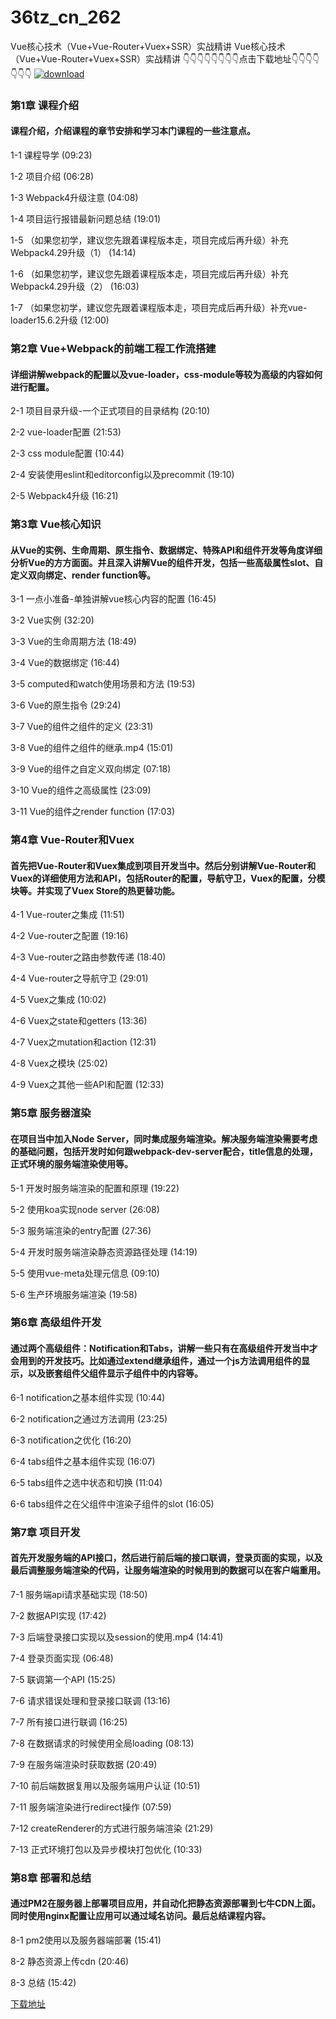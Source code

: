 # 36tz_cn_262
Vue核心技术（Vue+Vue-Router+Vuex+SSR）实战精讲
Vue核心技术（Vue+Vue-Router+Vuex+SSR）实战精讲
👇👇👇👇👇👇👇👇点击下载地址👇👇👇👇👇👇👇
[![download](https://51xueit.vip/muke_img/5fcdf8fb092f0a2a05400304.jpg "下载地址")](http://www.36tz.cn "下载地址")
### 第1章 课程介绍 

#### 课程介绍，介绍课程的章节安排和学习本门课程的一些注意点。
1-1 课程导学 (09:23)

1-2 项目介绍 (06:28)

1-3 Webpack4升级注意 (04:08)

1-4 项目运行报错最新问题总结 (19:01)

1-5 （如果您初学，建议您先跟着课程版本走，项目完成后再升级）补充Webpack4.29升级（1） (14:14)

1-6 （如果您初学，建议您先跟着课程版本走，项目完成后再升级）补充Webpack4.29升级（2） (16:03)

1-7 （如果您初学，建议您先跟着课程版本走，项目完成后再升级）补充vue-loader15.6.2升级 (12:00)


### 第2章 Vue+Webpack的前端工程工作流搭建

#### 详细讲解webpack的配置以及vue-loader，css-module等较为高级的内容如何进行配置。
2-1 项目目录升级-一个正式项目的目录结构 (20:10)

2-2 vue-loader配置 (21:53)

2-3 css module配置 (10:44)

2-4 安装使用eslint和editorconfig以及precommit (19:10)

2-5 Webpack4升级 (16:21)


### 第3章 Vue核心知识

#### 从Vue的实例、生命周期、原生指令、数据绑定、特殊API和组件开发等角度详细分析Vue的方方面面。并且深入讲解Vue的组件开发，包括一些高级属性slot、自定义双向绑定、render function等。
3-1 一点小准备-单独讲解vue核心内容的配置 (16:45)

3-2 Vue实例 (32:20)

3-3 Vue的生命周期方法 (18:49)

3-4 Vue的数据绑定 (16:44)

3-5 computed和watch使用场景和方法 (19:53)

3-6 Vue的原生指令 (29:24)

3-7 Vue的组件之组件的定义 (23:31)

3-8 Vue的组件之组件的继承.mp4 (15:01)

3-9 Vue的组件之自定义双向绑定 (07:18)

3-10 Vue的组件之高级属性 (23:09)

3-11 Vue的组件之render function (17:03)


### 第4章 Vue-Router和Vuex

#### 首先把Vue-Router和Vuex集成到项目开发当中。然后分别讲解Vue-Router和Vuex的详细使用方法和API，包括Router的配置，导航守卫，Vuex的配置，分模块等。并实现了Vuex Store的热更替功能。
4-1 Vue-router之集成 (11:51)

4-2 Vue-router之配置 (19:16)

4-3 Vue-router之路由参数传递 (18:40)

4-4 Vue-router之导航守卫 (29:01)

4-5 Vuex之集成 (10:02)

4-6 Vuex之state和getters (13:36)

4-7 Vuex之mutation和action (12:31)

4-8 Vuex之模块 (25:02)

4-9 Vuex之其他一些API和配置 (12:33)


### 第5章 服务器渲染 

#### 在项目当中加入Node Server，同时集成服务端渲染。解决服务端渲染需要考虑的基础问题，包括开发时如何跟webpack-dev-server配合，title信息的处理，正式环境的服务端渲染使用等。
5-1 开发时服务端渲染的配置和原理 (19:22)

5-2 使用koa实现node server (26:08)

5-3 服务端渲染的entry配置 (27:36)

5-4 开发时服务端渲染静态资源路径处理 (14:19)

5-5 使用vue-meta处理元信息 (09:10)

5-6 生产环境服务端渲染 (19:58)


### 第6章 高级组件开发

#### 通过两个高级组件：Notification和Tabs，讲解一些只有在高级组件开发当中才会用到的开发技巧。比如通过extend继承组件，通过一个js方法调用组件的显示，以及嵌套组件父组件显示子组件中的内容等。
6-1 notification之基本组件实现 (10:44)

6-2 notification之通过方法调用 (23:25)

6-3 notification之优化 (16:20)

6-4 tabs组件之基本组件实现 (16:07)

6-5 tabs组件之选中状态和切换 (11:04)

6-6 tabs组件之在父组件中渲染子组件的slot (16:05)


### 第7章 项目开发 

#### 首先开发服务端的API接口，然后进行前后端的接口联调，登录页面的实现，以及最后调整服务端渲染的代码，让服务端渲染的时候用到的数据可以在客户端重用。
7-1 服务端api请求基础实现 (18:50)

7-2 数据API实现 (17:42)

7-3 后端登录接口实现以及session的使用.mp4 (14:41)

7-4 登录页面实现 (06:48)

7-5 联调第一个API (15:25)

7-6 请求错误处理和登录接口联调 (13:16)

7-7 所有接口进行联调 (16:25)

7-8 在数据请求的时候使用全局loading (08:13)

7-9 在服务端渲染时获取数据 (20:49)

7-10 前后端数据复用以及服务端用户认证 (10:51)

7-11 服务端渲染进行redirect操作 (07:59)

7-12 createRenderer的方式进行服务端渲染 (21:29)

7-13 正式环境打包以及异步模块打包优化 (10:33)


### 第8章 部署和总结

#### 通过PM2在服务器上部署项目应用，并自动化把静态资源部署到七牛CDN上面。同时使用nginx配置让应用可以通过域名访问。最后总结课程内容。
8-1 pm2使用以及服务器端部署 (15:41)

8-2 静态资源上传cdn (20:46)

8-3 总结 (15:42)


[下载地址](http://www.36tz.cn "下载地址")
